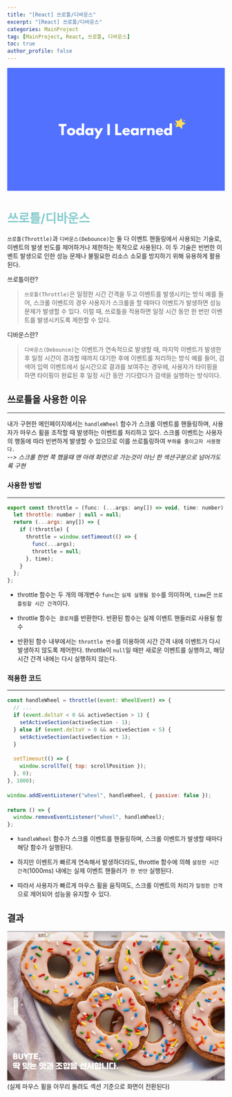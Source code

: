```yaml
---
title: "[React] 쓰로틀/디바운스"
excerpt: "[React] 쓰로틀/디바운스"
categories: MainProject
tag: [MainProject, React, 쓰로틀, 디바운스]
toc: true
author_profile: false
---
```


<div style="text-align: center;">
<img src="/assets/images/til.png" alt="til" />
</div>

# <span style='color:RGB(135, 203, 206)'> 쓰로틀/디바운스

`쓰로틀(Throttle)`과 `디바운스(Debounce)`는 둘 다 이벤트 핸들링에서 사용되는 기술로, 이벤트의 발생 빈도를 제어하거나 제한하는 목적으로 사용된다. 이 두 기술은 빈번한 이벤트 발생으로 인한 성능 문제나 불필요한 리소스 소모를 방지하기 위해 유용하게 활용된다.

쓰로틀이란?

> `쓰로틀(Throttle)`은 일정한 시간 간격을 두고 이벤트를 발생시키는 방식 예를 들어, 스크롤 이벤트의 경우 사용자가 스크롤을 할 때마다 이벤트가 발생하면 성능 문제가 발생할 수 있다. 이럴 때, 쓰로틀을 적용하면 일정 시간 동안 한 번만 이벤트를 발생시키도록 제한할 수 있다.

디바운스란?

> `디바운스(Debounce)`는 이벤트가 연속적으로 발생할 때, 마지막 이벤트가 발생한 후 일정 시간이 경과할 때까지 대기한 후에 이벤트를 처리하는 방식 예를 들어, 검색어 입력 이벤트에서 실시간으로 결과를 보여주는 경우에, 사용자가 타이핑을 하면 타이핑이 완료된 후 일정 시간 동안 기다렸다가 검색을 실행하는 방식이다.

## 쓰로틀을 사용한 이유

---

내가 구현한 메인페이지에서는 `handleWheel` 함수가 스크롤 이벤트를 핸들링하며, 사용자가 마우스 휠을 조작할 때 발생하는 이벤트를 처리하고 있다. 스크롤 이벤트는 사용자의 행동에 따라 빈번하게 발생할 수 있으므로 이를 쓰로틀링하여 `부하를 줄이고자 사용했다.`
<br/>_--> 스크롤 한번 쭉 했을때 맨 아래 화면으로 가는것이 아닌 한 섹션구분으로 넘어가도록 구현_

### 사용한 방법

---

```js
export const throttle = (func: (...args: any[]) => void, time: number) => {
  let throttle: number | null = null;
  return (...args: any[]) => {
    if (!throttle) {
      throttle = window.setTimeout(() => {
        func(...args);
        throttle = null;
      }, time);
    }
  };
};
```

- throttle 함수는 두 개의 매개변수 `func`는 `실제 실행될 함수`를 의미하며, `time`은 `쓰로틀링할 시간 간격`이다.
- throttle 함수는` 클로저`를 반환한다. 반환된 함수는 실제 이벤트 핸들러로 사용될 함수

- 반환된 함수 내부에서는 `throttle 변수`를 이용하여 시간 간격 내에 이벤트가 다시 발생하지 않도록 제어한다. throttle이 `null`일 때만 새로운 이벤트를 실행하고, 해당 시간 간격 내에는 다시 실행하지 않는다.

### 적용한 코드

---

```js
const handleWheel = throttle((event: WheelEvent) => {
  // ...
  if (event.deltaY < 0 && activeSection > 1) {
    setActiveSection(activeSection - 1);
  } else if (event.deltaY > 0 && activeSection < 5) {
    setActiveSection(activeSection + 1);
  }

  setTimeout(() => {
    window.scrollTo({ top: scrollPosition });
  }, 0);
}, 1000);

window.addEventListener("wheel", handleWheel, { passive: false });

return () => {
  window.removeEventListener("wheel", handleWheel);
};
```

- `handleWheel` 함수가 스크롤 이벤트를 핸들링하며, 스크롤 이벤트가 발생할 때마다 해당 함수가 실행된다.

- 하지만 이벤트가 빠르게 연속해서 발생하더라도, throttle 함수에 의해 `설정한 시간 간격`(1000ms) 내에는 실제 이벤트 핸들러가` 한 번만` 실행된다.

- 따라서 사용자가 빠르게 마우스 휠을 움직여도, 스크롤 이벤트의 처리가 `일정한 간격`으로 제어되어 성능을 유지할 수 있다.

## 결과

<img src="/assets/images/2023-07-31/throttle.gif" alt="til" /><br/>
(실제 마우스 휠을 아무리 돌려도 섹션 기준으로 화면이 전환된다)
